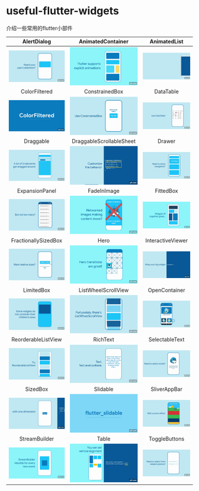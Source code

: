 # useful-flutter-widgets
介绍一些常用的flutter小部件




|AlertDialog	|AnimatedContainer		|AnimatedList		|
|:------------:|:------------:|:-------------:|
|	![](https://github.com/Jackycai23237/useful-flutter-widgets/blob/main/gif/AlertDialog.gif) |	![](https://github.com/Jackycai23237/useful-flutter-widgets/blob/main/gif/AnimatedContainer.gif) | ![](https://github.com/Jackycai23237/useful-flutter-widgets/blob/main/gif/AnimatedList.gif) 
|ColorFiltered	|ConstrainedBox		|DataTable		
|	![](https://github.com/Jackycai23237/useful-flutter-widgets/blob/main/gif/ColorFiltered.gif) |	![](https://github.com/Jackycai23237/useful-flutter-widgets/blob/main/gif/ConstrainedBox.gif) | ![](https://github.com/Jackycai23237/useful-flutter-widgets/blob/main/gif/DataTable.gif) 
|Draggable	|DraggableScrollableSheet		|Drawer
|	![](https://github.com/Jackycai23237/useful-flutter-widgets/blob/main/gif/Draggable.gif) |	![](https://github.com/Jackycai23237/useful-flutter-widgets/blob/main/gif/DraggableScrollableSheet.gif) | ![](https://github.com/Jackycai23237/useful-flutter-widgets/blob/main/gif/Drawer.gif) 
|ExpansionPanel	|FadeInImage		|FittedBox
|	![](https://github.com/Jackycai23237/useful-flutter-widgets/blob/main/gif/ExpansionPanel.gif) |	![](https://github.com/Jackycai23237/useful-flutter-widgets/blob/main/gif/FadeInImage.gif) | ![](https://github.com/Jackycai23237/useful-flutter-widgets/blob/main/gif/FittedBox.gif) 
|FractionallySizedBox	|Hero		|InteractiveViewer
|	![](https://github.com/Jackycai23237/useful-flutter-widgets/blob/main/gif/FractionallySizedBox.gif) |	![](https://github.com/Jackycai23237/useful-flutter-widgets/blob/main/gif/Hero.gif) | ![](https://github.com/Jackycai23237/useful-flutter-widgets/blob/main/gif/InteractiveViewer.gif) 
|LimitedBox	|ListWheelScrollView		|OpenContainer
|	![](https://github.com/Jackycai23237/useful-flutter-widgets/blob/main/gif/LimitedBox.gif) |	![](https://github.com/Jackycai23237/useful-flutter-widgets/blob/main/gif/ListWheelScrollView.gif) | ![](https://github.com/Jackycai23237/useful-flutter-widgets/blob/main/gif/OpenContainer.gif) 
|ReorderableListView	|RichText		|SelectableText
|	![](https://github.com/Jackycai23237/useful-flutter-widgets/blob/main/gif/ReorderableListView.gif) |	![](https://github.com/Jackycai23237/useful-flutter-widgets/blob/main/gif/RichText.gif) | ![](https://github.com/Jackycai23237/useful-flutter-widgets/blob/main/gif/SelectableText.gif) 
|SizedBox	|Slidable		|SliverAppBar
|	![](https://github.com/Jackycai23237/useful-flutter-widgets/blob/main/gif/SizedBox.gif) |	![](https://github.com/Jackycai23237/useful-flutter-widgets/blob/main/gif/Slidable.gif) | ![](https://github.com/Jackycai23237/useful-flutter-widgets/blob/main/gif/SliverAppBar.gif) 
|StreamBuilder	|Table		|ToggleButtons
|	![](https://github.com/Jackycai23237/useful-flutter-widgets/blob/main/gif/StreamBuilder.gif) |	![](https://github.com/Jackycai23237/useful-flutter-widgets/blob/main/gif/Table.gif) | ![](https://github.com/Jackycai23237/useful-flutter-widgets/blob/main/gif/ToggleButtons.gif) 






